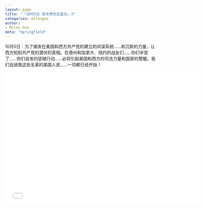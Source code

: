 ```yaml
---
layout: page
title: "『10月5日 郭文贵先生盖文』·2"
categories: milesguo
author:
- Miles Guo
meta: "Springfield"
---
```


10月5日：为了揭发在美国和西方共产党的建立的间谍系统……和沉默的力量，让西方知到共产党的潜伏的真相。在德州和加拿大．纽约的战友们……你们辛苦了……你们自发的惩贼行动……必将引起美国和西方的司法力量和国家的警醒。我们会拯救这些无辜的美国人民……一切都已经开始！ 

<center>
<iframe width="640" height="440" src="../../../../video/milesguo/2020_10_05_Miles_Guo_Getter_2.MOV" frameborder="0" allow="accelerometer; autoplay; encrypted-media; gyroscope; picture-in-picture" allowfullscreen></iframe>
</center>
